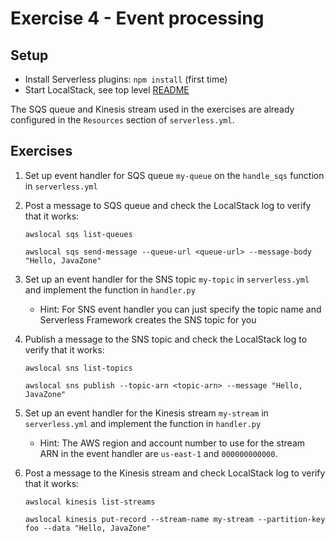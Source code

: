 Exercise 4 - Event processing
=============================

## Setup

- Install Serverless plugins: `npm install` (first time)
- Start LocalStack, see top level [README](../README.md)

The SQS queue and Kinesis stream used in the exercises are already configured in the `Resources` section of `serverless.yml`.

## Exercises

1. Set up event handler for SQS queue `my-queue` on the `handle_sqs` function in `serverless.yml`

2. Post a message to SQS queue and check the LocalStack log to verify that it works:

   `awslocal sqs list-queues`

   `awslocal sqs send-message --queue-url <queue-url> --message-body "Hello, JavaZone"`

3. Set up an event handler for the SNS topic `my-topic` in `serverless.yml`
   and implement the function in `handler.py`

   - Hint: For SNS event handler you can just specify the topic name and Serverless Framework creates the SNS topic for you

4. Publish a message to the SNS topic and check the LocalStack log to verify that it works:

   `awslocal sns list-topics`

   `awslocal sns publish --topic-arn <topic-arn> --message "Hello, JavaZone"`

5. Set up an event handler for the Kinesis stream `my-stream` in `serverless.yml`
   and implement the function in `handler.py`

   - Hint: The AWS region and account number to use for the stream ARN in the event handler are `us-east-1` and `000000000000`.

4. Post a message to the Kinesis stream and check LocalStack log to verify that it works:

   `awslocal kinesis list-streams`

   `awslocal kinesis put-record --stream-name my-stream --partition-key foo --data "Hello, JavaZone"`
